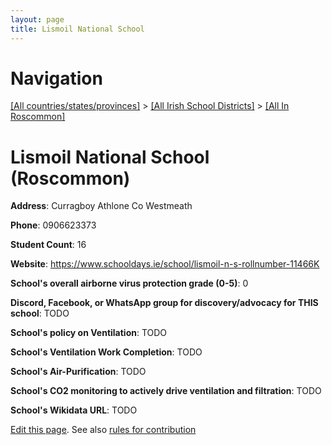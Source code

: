 ```yaml
---
layout: page
title: Lismoil National School
---
```

# Navigation

[[All countries/states/provinces]](../../..) > [[All Irish School Districts]](../..) > [[All In Roscommon]](..)

# Lismoil National School (Roscommon)

**Address**: Curragboy Athlone Co Westmeath

**Phone**: 0906623373

**Student Count**: 16

**Website**: <https://www.schooldays.ie/school/lismoil-n-s-rollnumber-11466K>

**School's overall airborne virus protection grade (0-5)**: 0

**Discord, Facebook, or WhatsApp group for discovery/advocacy for THIS school**: TODO

**School's policy on Ventilation**: TODO

**School's Ventilation Work Completion**: TODO

**School's Air-Purification**: TODO

**School's CO2 monitoring to actively drive ventilation and filtration**: TODO

**School's Wikidata URL**: TODO


[Edit this page](https://github.com/ventilate-schools/Ireland/edit/main/./Roscommon/Lismoil_National_School.md). See also [rules for contribution](../../../contribution-rules/)